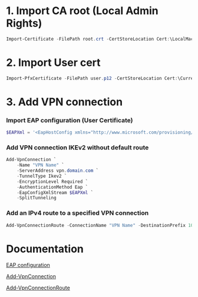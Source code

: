 # 1. Import CA root (Local Admin Rights)
```PowerShell
Import-Certificate -FilePath root.crt -CertStoreLocation Cert:\LocalMachine\Root\
```
# 2. Import User cert
```PowerShell
Import-PfxCertificate -FilePath user.p12 -CertStoreLocation Cert:\CurrentUser\My -Exportable
```
# 3. Add VPN connection
### Import EAP configuration (User Certificate)
```PowerShell
$EAPXml = '<EapHostConfig xmlns="http://www.microsoft.com/provisioning/EapHostConfig"><EapMethod><Type xmlns="http://www.microsoft.com/provisioning/EapCommon">13</Type><VendorId xmlns="http://www.microsoft.com/provisioning/EapCommon">0</VendorId><VendorType xmlns="http://www.microsoft.com/provisioning/EapCommon">0</VendorType><AuthorId xmlns="http://www.microsoft.com/provisioning/EapCommon">0</AuthorId></EapMethod><Config xmlns="http://www.microsoft.com/provisioning/EapHostConfig"><Eap xmlns="http://www.microsoft.com/provisioning/BaseEapConnectionPropertiesV1"><Type>13</Type><EapType xmlns="http://www.microsoft.com/provisioning/EapTlsConnectionPropertiesV1"><CredentialsSource><CertificateStore><SimpleCertSelection>true</SimpleCertSelection></CertificateStore></CredentialsSource><ServerValidation><DisableUserPromptForServerValidation>false</DisableUserPromptForServerValidation><ServerNames></ServerNames></ServerValidation><DifferentUsername>false</DifferentUsername><PerformServerValidation xmlns="http://www.microsoft.com/provisioning/EapTlsConnectionPropertiesV2">true</PerformServerValidation><AcceptServerName xmlns="http://www.microsoft.com/provisioning/EapTlsConnectionPropertiesV2">true</AcceptServerName></EapType></Eap></Config></EapHostConfig>'
```
### Add VPN connection IKEv2 without default route
```PowerShell
Add-VpnConnection `
    -Name "VPN Name" `
    -ServerAddress vpn.domain.com `
    -TunnelType Ikev2 `
    -EncryptionLevel Required `
    -AuthenticationMethod Eap `
    -EapConfigXmlStream $EAPXml `
    -SplitTunneling
```
### Add an IPv4 route to a specified VPN connection
```PowerShell
Add-VpnConnectionRoute -ConnectionName "VPN Name" -DestinationPrefix 10.10.10.0/24
```


# Documentation
[EAP configuration](https://learn.microsoft.com/en-us/windows/client-management/mdm/eap-configuration)

[Add-VpnConnection](https://learn.microsoft.com/en-us/powershell/module/vpnclient/add-vpnconnection?view=windowsserver2022-ps)

[Add-VpnConnectionRoute](https://learn.microsoft.com/en-us/powershell/module/vpnclient/add-vpnconnectionroute?view=windowsserver2022-ps)
